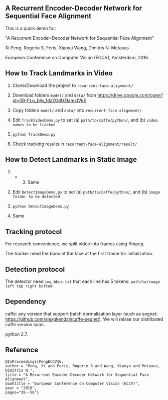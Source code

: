 ## A Recurrent Encoder-Decoder Network for Sequential Face Alignment
This is a quick demo for:

"A Recurrent Encoder-Decoder Network for Sequential Face Alignment"

Xi Peng, Rogerio S. Feris, Xiaoyu Wang, Dimitris N. Metaxas

European Conference on Computer Vision (ECCV), Amsterdam, 2016.

## How to Track Landmarks in Video
1. Clone/Download the project to ```recurrent-face-alignment/```

2. Download folders ```model/``` and ```data/``` from https://drive.google.com/open?id=0B-FLp_bljv_1dzZGdUZIamstVkE

3. Copy folders ```model/``` and ```data/``` into ```recurrent-face-alignment/```

4. Edit ```TrackVideoDemo.py``` to set (a) ```path/to/caffe/python/```, and (b) ```video names to be tracked``` 

5. ```python TrackDemo.py```

6. Check tracking results in ```recurrent-face-alignment/result/```

## How to Detect Landmarks in Static Image
1. - 3. Same

4. Edit ```DetectImageDemo.py``` to set (a) ```path/to/caffe/python/```, and (b) ```image folder to be detected``` 

5. ```python DetectImageDemo.py```

6. Same

## Tracking protocol
For research convenience, we split video into frames using ffmpeg.

The tracker need the bbox of the face at the first frame for initialization. 

## Detection protocol
The detector need ```img_bbox.txt``` that each line has 5 tokens: ```path/to/image left top right bottom```

## Dependency
caffe: any version that support batch normalization layer (such as segnet: https://github.com/alexgkendall/caffe-segnet). We will relase our distributed caffe version soon.

python 2.7.

## Reference
```
@InProceedings{PengECCV16,
author = "Peng, Xi and Feris, Rogerio S.and Wang, Xiaoyu and Metaxas, Dimitris N.",
title = "A Recurrent Encoder-Decoder Network for Sequential Face Alignment",
booktitle = "European Conference on Computer Vision (ECCV)",
year = "2016",
pages="38--56"}
```
